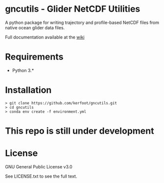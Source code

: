 # gncutils - Glider NetCDF Utilities

A python package for writing trajectory and profile-based NetCDF files from native ocean glider data files.

Full documentation available at the [wiki](https://github.com/kerfoot/gncutils/wiki)

# Requirements
+ Python 3.*

# Installation

    > git clone https://github.com/kerfoot/gncutils.git
    > cd gncutils
    > conda env create -f environment.yml

# This repo is still under development

# License
GNU General Public License v3.0

See LICENSE.txt to see the full text.

